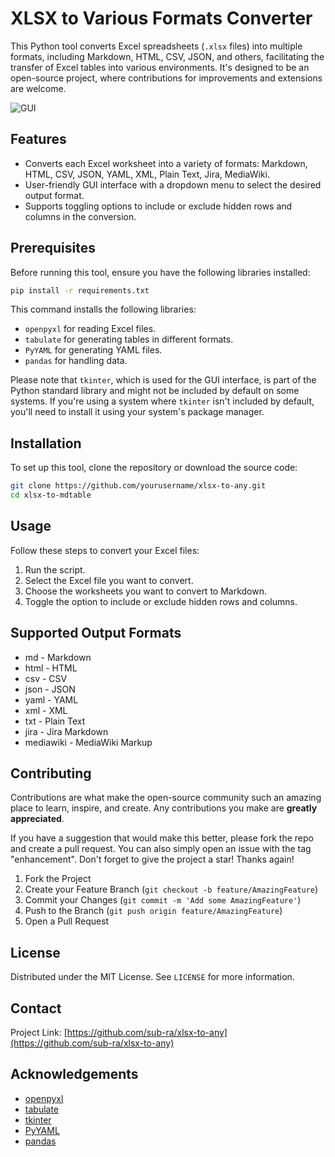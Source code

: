 # XLSX to Various Formats Converter

This Python tool converts Excel spreadsheets (`.xlsx` files) into multiple formats, including Markdown, HTML, CSV, JSON, and others, facilitating the transfer of Excel tables into various environments. It's designed to be an open-source project, where contributions for improvements and extensions are welcome.

![GUI](https://github.com/sub-ra/xlsx-to-any/assets/87712870/8f417c9c-d10e-4941-b3ae-4d4541b1e378)

## Features

- Converts each Excel worksheet into a variety of formats: Markdown, HTML, CSV, JSON, YAML, XML, Plain Text, Jira, MediaWiki.
- User-friendly GUI interface with a dropdown menu to select the desired output format.
- Supports toggling options to include or exclude hidden rows and columns in the conversion.

## Prerequisites

Before running this tool, ensure you have the following libraries installed:

```bash
pip install -r requirements.txt
```

This command installs the following libraries:

- `openpyxl` for reading Excel files.
- `tabulate` for generating tables in different formats.
- `PyYAML` for generating YAML files.
- `pandas` for handling data.

Please note that `tkinter`, which is used for the GUI interface, is part of the Python standard library and might not be included by default on some systems. If you're using a system where `tkinter` isn't included by default, you'll need to install it using your system's package manager.

## Installation

To set up this tool, clone the repository or download the source code:

```bash
git clone https://github.com/yourusername/xlsx-to-any.git
cd xlsx-to-mdtable
```

## Usage

Follow these steps to convert your Excel files:

1. Run the script.
2. Select the Excel file you want to convert.
3. Choose the worksheets you want to convert to Markdown.
4. Toggle the option to include or exclude hidden rows and columns.

## Supported Output Formats
- md - Markdown
- html - HTML
- csv - CSV
- json - JSON
- yaml - YAML
- xml - XML
- txt - Plain Text
- jira - Jira Markdown
- mediawiki - MediaWiki Markup

## Contributing

Contributions are what make the open-source community such an amazing place to learn, inspire, and create. Any contributions you make are **greatly appreciated**.

If you have a suggestion that would make this better, please fork the repo and create a pull request. You can also simply open an issue with the tag "enhancement".
Don't forget to give the project a star! Thanks again!

1. Fork the Project
2. Create your Feature Branch (`git checkout -b feature/AmazingFeature`)
3. Commit your Changes (`git commit -m 'Add some AmazingFeature'`)
4. Push to the Branch (`git push origin feature/AmazingFeature`)
5. Open a Pull Request

## License

Distributed under the MIT License. See `LICENSE` for more information.

## Contact

Project Link: [https://github.com/sub-ra/xlsx-to-any](https://github.com/sub-ra/xlsx-to-any)

## Acknowledgements

- [openpyxl](https://openpyxl.readthedocs.io/en/stable/)
- [tabulate](https://pypi.org/project/tabulate/)
- [tkinter](https://docs.python.org/3/library/tkinter.html)
- [PyYAML](https://pyyaml.org/)
- [pandas](https://pandas.pydata.org/)

